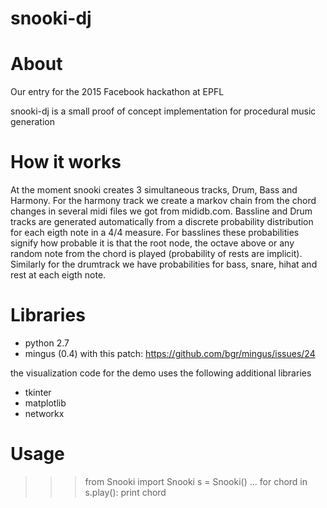 snooki-dj
=========

# About

Our entry for the 2015 Facebook hackathon at EPFL

snooki-dj is a small proof of concept implementation for procedural music
generation

# How it works

At the moment snooki creates 3 simultaneous tracks, Drum, Bass and Harmony. For the harmony
track we create a markov chain from the chord changes in several midi files
we got from mididb.com. Bassline and Drum tracks are generated automatically from
a discrete probability distribution for each eigth note in a 4/4 measure.
For basslines these probabilities signify how probable it is that the root node,
the octave above or any random note from the chord is played (probability of rests are implicit). 
Similarly for the drumtrack we have probabilities for bass, snare, hihat and rest
at each eigth note.

# Libraries

* python 2.7
* mingus (0.4) with this patch: https://github.com/bgr/mingus/issues/24

the visualization code for the demo uses the following additional libraries

* tkinter
* matplotlib
* networkx

# Usage

>>> from Snooki import Snooki
>>> s = Snooki()
...
>>> for chord in s.play():
        print chord
